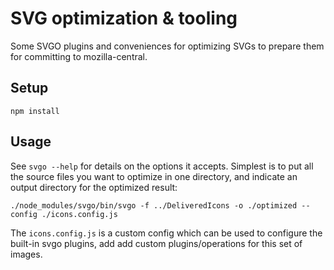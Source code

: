 SVG optimization & tooling
===========================


Some SVGO plugins and conveniences for optimizing SVGs to prepare them for committing to mozilla-central.

Setup
-----

```
npm install
```


Usage
-----
See `svgo --help` for details on the options it accepts. 
Simplest is to put all the source files you want to optimize in one directory, and indicate an output directory for the optimized result: 

```
./node_modules/svgo/bin/svgo -f ../DeliveredIcons -o ./optimized --config ./icons.config.js 
```

The `icons.config.js` is a custom config which can be used to configure the built-in svgo plugins, add add custom plugins/operations for this set of images. 

